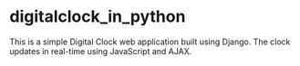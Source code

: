 # digitalclock_in_python
This is a simple Digital Clock web application built using Django. The clock updates in real-time using JavaScript and AJAX.

